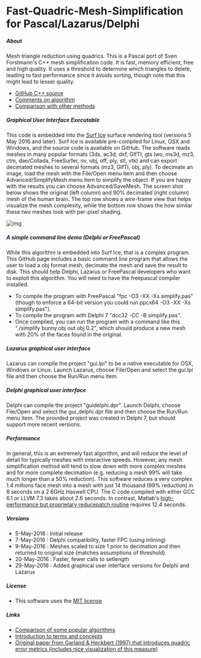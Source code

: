 # Fast-Quadric-Mesh-Simplification for Pascal/Lazarus/Delphi

##### About

Mesh triangle reduction using quadrics. This is a Pascal port of Sven Forstmann's C++ mesh simplification code.  It is fast, memory efficient, free and high quality. It uses a threshold to determine which triangles to delete, leading to fast performance since it avoids sorting, though note that this might lead to lesser quality.

- [GitHub C++ source](https://github.com/sp4cerat/Fast-Quadric-Mesh-Simplification)
- [Comments on algorithm](http://www.gamedev.net/topic/656486-high-speed-quadric-mesh-simplification-without-problems-resolved/)
- [Comparison with other methods](http://voxels.blogspot.com/2014/05/quadric-mesh-simplification-with-source.html)


##### Graphical User Interface Executable

This code is embedded into the [Surf Ice](https://www.nitrc.org/plugins/mwiki/index.php/surfice:MainPage) surface rendering tool (versions 5 May 2016 and later). Surf Ice is available pre-compiled for Linux, OSX and Windows, and the source code is available on GitHub. The software reads meshes in many popular formats (3ds, ac3d, dxf, GIfTI, gts lwo, ms3d, mz3, ctm, dae/Collada, FreeSurfer, nv, obj, off, ply, stl, vtk) and can export decimated meshes to several formats (mz3, GIfTI, obj, ply). To decimate an image, load the mesh with the File/Open menu item and then choose Advanced/SimplifyMesh menu item to simplify the object. If you are happy with the results you can choose Advanced/SaveMesh. The screen shot below shows the original (left column) and 90% decimated (right column) mesh of the human brain. The top row shows a wire-frame view that helps visualize the mesh complexity, while the bottom row shows the how similar these two meshes look with per-pixel shading.

![img](https://raw.githubusercontent.com/neurolabusc/Fast-Quadric-Mesh-Simplification-Pascal-/master/screenshot.jpg?raw=true)


#####  A simple command line demo (Delphi or FreePascal)
While this algorithm is embedded into Surf Ice, that is a complex program. This GitHub page includes a basic command line program that allows the user to load a obj format mesh, decimate the mesh and save the result to disk. This should help Delphi, Lazarus or FreePascal developers who want to exploit this algorithm. You will need to have the freepascal compiler installed.

 - To compile the program with FreePascal "fpc -O3 -XX -Xs simplify.pas" (though to enforce a 64-bit version you could run ppcx64 -O3 -XX -Xs simplify.pas").
 - To compile the program with Delphi 7 "dcc32 -CC -B  simplify.pas".
 - Once compiled, you can run the program with a command like this "./simplify bunny.obj out.obj 0.2", which should produce a new mesh with 20% of the faces found in the original.

#####  Lazarus graphical user interface
Lazarus can compile the project "gui.lpi" to be a native executable for OSX, Windows or Linux. Launch Lazarus, choose File/Open and select the gui.lpi file and then choose the Run/Run menu item.

#####  Delphi graphical user interface
Delphi can compile the project "guidelphi.dpr". Launch Delphi, choose File/Open and select the gui_delphi.dpr file and then choose the Run/Run menu item. The provided project was created in Delphi 7, but should support more recent versions.

##### Performance
In general, this is an extremely fast algorithm, and will reduce the level of detail for typically meshes with interactive speeds. However, any mesh simplification method will tend to slow down with more complex meshes and for more complete decimation (e.g. reducing a mesh 99% will take much longer than a 50% reduction). This software reduces a very complex 1.4 millions face mesh into a mesh with just 14 thousand (99% reduction) in 8 seconds on a 2.6GHz Haswell CPU. The C code compiled with either GCC 6.1 or LLVM 7.3 takes about 2.6 seconds. In contrast, Matlab's [high-performance but proprietary reducepatch routine](http://www.alecjacobson.com/weblog/?p=4444) requires 12.4 seconds.

##### Versions

 - 5-May-2016 : Initial release
 - 7-May-2016 : Delphi compatibility, faster FPC (using inlining)
 - 9-May-2016 : Meshes scaled to size 1 prior to decimation and then returned to original size (matches assumptions of threshold).
 - 20-May-2016 : Faster, fewer calls to setlength
 - 29-May-2016 : Added graphical user interface versions for Delphi and Lazarus

##### License

 - This software uses the [MIT license](https://opensource.org/licenses/MIT)

##### Links

 - [Comparison of some popular algorithms](http://www.alecjacobson.com/weblog/?tag=mesh-decimation)
 - [Introduction to terms and concepts](https://software.intel.com/en-us/articles/3d-modeling-and-parallel-mesh-simplification)
 - [Original paper from Garland & Heckbert (1997) that introduces quadric error metrics (includes nice visualization of this measure)](http://www.cs.cmu.edu/~./garland/Papers/quadric2.pdf)


